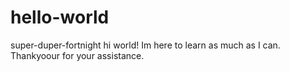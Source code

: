 # hello-world
super-duper-fortnight
hi world!
Im here to learn as much as I can. Thankyoour for your assistance.
